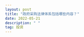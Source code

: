 ```yaml
---
layout: post
title: "政府采购法律体系包括哪些内容？"
date: 2022-05-21
description: " "
tag: 投资
---       
```


[](美国高校技术转移做法对上海促进科技成果转化的启示)
